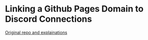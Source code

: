 # Linking a Github Pages Domain to Discord Connections

[Original repo and explainations](https://github.com/oyepriyansh/.well-known)
